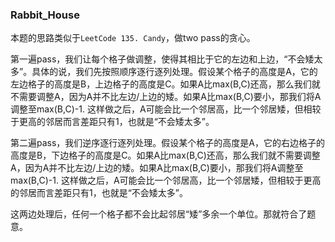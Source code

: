 ### Rabbit_House

本题的思路类似于```LeetCode 135. Candy```，做two pass的贪心。

第一遍pass，我们让每个格子做调整，使得其相比于它的左边和上边，“不会矮太多”。具体的说，我们先按照顺序逐行逐列处理。假设某个格子的高度是A，它的左边格子的高度是B，上边格子的高度是C。如果A比max(B,C)还高，那么我们就不需要调整A，因为A并不比左边/上边的矮。如果A比max(B,C)要小，那我们将A调整至max(B,C)-1. 这样做之后，A可能会比一个邻居高，比一个邻居矮，但相较于更高的邻居而言差距只有1，也就是“不会矮太多”。

第二遍pass，我们逆序逐行逐列处理。假设某个格子的高度是A，它的右边格子的高度是B，下边格子的高度是C。如果A比max(B,C)还高，那么我们就不需要调整A，因为A并不比左边/上边的矮。如果A比max(B,C)要小，那我们将A调整至max(B,C)-1. 这样做之后，A可能会比一个邻居高，比一个邻居矮，但相较于更高的邻居而言差距只有1，也就是“不会矮太多”。

这两边处理后，任何一个格子都不会比起邻居“矮”多余一个单位。那就符合了题意。
